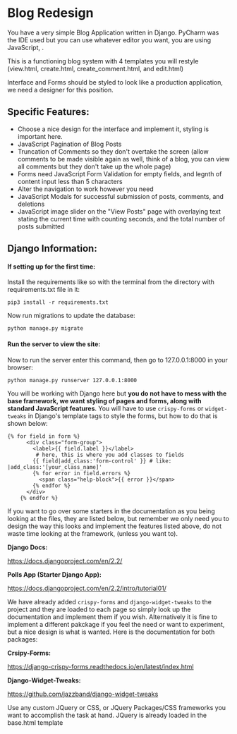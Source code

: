 # Blog Redesign
You have a very simple Blog Application written in Django. PyCharm was the IDE used but you can use whatever editor you want, you are using JavaScript, .

This is a functioning blog system with 4 templates you will restyle (view.html, create.html, create_comment.html, and edit.html)

Interface and Forms should be styled to look like a production application, we need a designer for this position.

## Specific Features:
- Choose a nice design for the interface and implement it, styling is important here.
- JavaScript Pagination of Blog Posts
- Truncation of Comments so they don't overtake the screen (allow comments to be made visible again as well, think of a blog, you can view all comments but they don't take up the whole page)
- Forms need JavaScript Form Validation for empty fields, and legnth of content input less than 5 characters
- Alter the navigation to work however you need
- JavaScript Modals for successful submission of posts, comments, and deletions
- JavaScript image slider on the "View Posts" page with overlaying text stating the current time with counting seconds, and the total number of posts submitted

## Django Information:
#### If setting up for the first time:
Install the requirements like so with the terminal from the directory with requirements.txt file in it:

```pip3 install -r requirements.txt```

Now run migrations to update the database:

```python manage.py migrate```

#### Run the server to view the site:
Now to run the server enter this command, then go to 127.0.0.1:8000 in your browser:

```python manage.py runserver 127.0.0.1:8000```


You will be working with Django here but **you do not have to mess with the base framework, we want styling of pages and forms, along with standard JavaScript features**. You will have to use `crispy-forms` or `widget-tweaks` in Django's template tags to style the forms, but how to do that is shown below:

```
{% for field in form %}
      <div class="form-group">
        <label>{{ field.label }}</label>
         # here, this is where you add classes to fields
        {{ field|add_class:'form-control' }} # like: |add_class:'[your_class_name]'
        {% for error in field.errors %}
          <span class="help-block">{{ error }}</span>
        {% endfor %}
      </div>
    {% endfor %}
```

If you want to go over some starters in the documentation as you being looking at the files, they are listed below, but remember we only need you to design the way this looks and implement the features listed above, do not waste time looking at the framework, (unless you want to).

**Django Docs:** 

https://docs.djangoproject.com/en/2.2/

**Polls App (Starter Django App):**  

https://docs.djangoproject.com/en/2.2/intro/tutorial01/

We have already added `crispy-forms` and `django-widget-tweaks` to the project and they are loaded to each page so simply look up the documentation and implement them if you wish. Alternatively it is fine to implement a different pakckage if you feel the need or want to experiment, but a nice design is what is wanted. Here is the documentation for both packages:

**Crsipy-Forms:** 

https://django-crispy-forms.readthedocs.io/en/latest/index.html

**Django-Widget-Tweaks:** 

https://github.com/jazzband/django-widget-tweaks

Use any custom JQuery or CSS, or JQuery Packages/CSS frameworks you want to accomplish the task at hand. JQuery is already loaded in the base.html template

